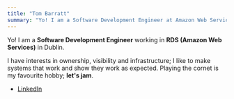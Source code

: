 ```yaml
---
title: "Tom Barratt"
summary: "Yo! I am a Software Development Engineer at Amazon Web Services, Full Stack Contract Web Developer, and Cornet Player from the North East of England."
---
```


Yo! I am a **Software Development Engineer** working in **RDS (Amazon Web Services)** in Dublin.

I have interests in ownership, visibility and infrastructure; I like to make systems that work and show they work as expected. Playing the cornet is my favourite hobby; **let's jam**.

 - [LinkedIn](https://linkedin.com/in/thomas1151)

